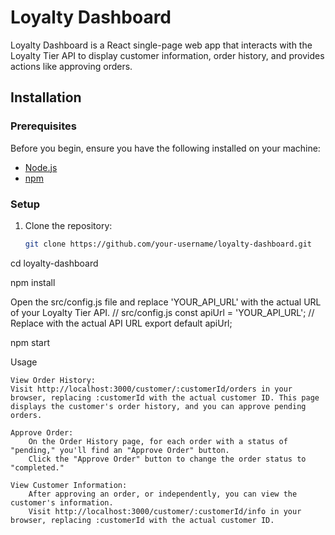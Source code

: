 # Loyalty Dashboard

Loyalty Dashboard is a React single-page web app that interacts with the Loyalty Tier API to display customer information, order history, and provides actions like approving orders.

## Installation

### Prerequisites

Before you begin, ensure you have the following installed on your machine:

- [Node.js](https://nodejs.org/)
- [npm](https://www.npmjs.com/)

### Setup

1. Clone the repository:

   ```bash
   git clone https://github.com/your-username/loyalty-dashboard.git

  cd loyalty-dashboard

  npm install

  Open the src/config.js file and replace 'YOUR_API_URL' with the actual URL of your Loyalty Tier API.
  // src/config.js
  const apiUrl = 'YOUR_API_URL'; // Replace with the actual API URL
  export default apiUrl;

  npm start

Usage

    View Order History:
    Visit http://localhost:3000/customer/:customerId/orders in your browser, replacing :customerId with the actual customer ID. This page displays the customer's order history, and you can approve pending orders.

    Approve Order:
        On the Order History page, for each order with a status of "pending," you'll find an "Approve Order" button.
        Click the "Approve Order" button to change the order status to "completed."

    View Customer Information:
        After approving an order, or independently, you can view the customer's information.
        Visit http://localhost:3000/customer/:customerId/info in your browser, replacing :customerId with the actual customer ID.